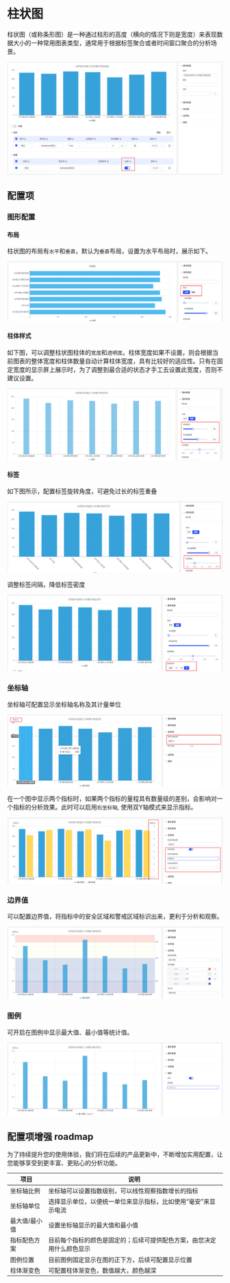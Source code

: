 # 柱状图

柱状图（或称条形图）是一种通过柱形的高度（横向的情况下则是宽度）来表现数据大小的一种常用图表类型，通常用于根据标签聚合或者时间窗口聚合的分析场景。

![趋势图示例](./images/bar-demo.png)

## 配置项

### 图形配置

#### 布局

柱状图的布局有`水平`和`垂直`，默认为`垂直`布局，设置为水平布局时，展示如下。

![柱状图水平布局](./images/bar-horizontal.png)

#### 柱体样式

如下图，可以调整柱状图柱体的`宽度`和`透明度`。柱体宽度如果不设置，则会根据当前图表的整体宽度和柱体数量自动计算柱体宽度，具有比较好的适应性。只有在固定宽度的显示屏上展示时，为了调整到最合适的状态才手工去设置此宽度，否则不建议设置。

![柱体样式](./images/bar-style.png)

#### 标签

如下图所示，配置标签旋转角度，可避免过长的标签重叠

![标签旋转](./images/bar-rotate.png)

调整标签间隔，降低标签密度

![标签间隔](./images/bar-interval.png)

### 坐标轴

坐标轴可配置显示坐标轴名称及其计量单位

![坐标轴标题](./images/bar-ytitle.png)

在一个图中显示两个指标时，如果两个指标的量程具有数量级的差别，会影响对一个指标的分析效果。此时可以启用`右坐标轴`, 使用双Y轴模式来显示指标。

![坐标轴](./images/bar-bothY.png)

### 边界值

可以配置边界值，将指标中的安全区域和警戒区域标识出来，更利于分析和观察。

![边界值](./images/bar-limit.png)

### 图例

可开启在图例中显示最大值、最小值等统计值。

![图例](./images/bar-legend.png)

## 配置项增强 roadmap

为了持续提升您的使用体验，我们将在后续的产品更新中，不断增加实用配置，让您能够享受到更丰富、更贴心的分析功能。

| 项目       | 说明                                                         |
|------------|--------------------------------------------------------------|
| 坐标轴比例  | 坐标轴可以设置指数级别，可以线性观察指数增长的指标               |
| 坐标轴单位  | 选择显示单位，以便统一单位来显示指标，比如使用“毫安”来显示电流     |
| 最大值/最小值 | 设置坐标轴显示的最大值和最小值     |
| 指标配色方案  | 目前每个指标的颜色是固定的；后续可提供配色方案，由您决定用什么颜色显示 |
| 图例位置  | 目前图例固定显示在图的正下方，后续可配置显示位置 |
| 柱体渐变色  | 可配置柱体渐变色，数值越大，颜色越深 |
